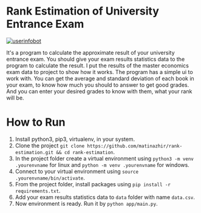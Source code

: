 # Rank Estimation of University Entrance Exam
[![userinfobot](https://img.shields.io/badge/Requirements-See%20Here-green)](https://github.com/matinazhir/rank-estimation/blob/master/requirements.txt)

It's a program to calculate the approximate result of your university entrance exam.
You should give your exam results statistics data to the program to calculate the result.
I put the results of the master economics exam data to project to show how it works.
The program has a simple ui to work with. You can get the average and standard deviation of each book in your exam,
to know how much you should to answer to get good grades. And you can enter your desired grades to know with them, what your rank will be.

# How to Run

1. Install python3, pip3, virtualenv, in your system.
2. Clone the project ```git clone https://github.com/matinazhir/rank-estimation.git && cd rank-estimation```.
3. In the project folder create a virtual environment using ```python3 -m venv .yourenvname``` for linux and ```python -m venv .yourenvname``` for windows.
4. Connect to your virtual environment using ```source .yourenvname/bin/activate```.
5. From the project folder, install packages using ```pip install -r requirements.txt```.
6. Add your exam results statistics data to ```data``` folder with name ```data.csv```.
7. Now environment is ready. Run it by ```python app/main.py```.
